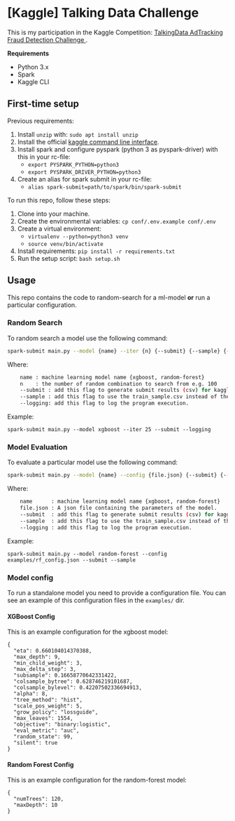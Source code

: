 # [Kaggle] Talking Data Challenge

This is my participation in the Kaggle Competition: [TalkingData AdTracking Fraud Detection Challenge
](https://www.kaggle.com/c/talkingdata-adtracking-fraud-detection). 

**Requirements**
* Python 3.x
* Spark
* Kaggle CLI

## First-time setup

Previous requirements:
1. Install `unzip` with: `sudo apt install unzip`
1. Install the official [kaggle command line interface](https://github.com/Kaggle/kaggle-api).
1. Install spark and configure pyspark (python 3 as pyspark-driver) with this in your rc-file: 
    * `export PYSPARK_PYTHON=python3`
    * `export PYSPARK_DRIVER_PYTHON=python3`
1. Create an alias for spark submit in your rc-file:
    * `alias spark-submit=path/to/spark/bin/spark-submit`

To run this repo, follow these steps:

1. Clone into your machine.
1. Create the environmental variables: `cp conf/.env.example conf/.env`
1. Create a virtual environment:
    * `virtualenv --python=python3 venv`
    * `source venv/bin/activate`
1. Install requirements: `pip install -r requirements.txt`
1. Run the setup script: `bash setup.sh`

## Usage

This repo contains the code to random-search for a ml-model **or** 
run a particular configuration. 

### Random Search

To random search a model use the following command:
```bash
spark-submit main.py --model {name} --iter {n} {--submit} {--sample} {--logging}
```

Where:
```bash
    name : machine learning model name {xgboost, random-forest}
    n    : the number of random combination to search from e.g. 100
    --submit : add this flag to generate submit results (csv) for kaggle using the best model.
    --sample : add this flag to use the train_sample.csv instead of the train.csv.
    --logging: add this flag to log the program execution.  
```

Example:
```
spark-submit main.py --model xgboost --iter 25 --submit --logging
```

### Model Evaluation

To evaluate a particular model use the following command:
```bash
spark-submit main.py --model {name} --config {file.json} {--submit} {--logging}
```

Where:
```bash
    name      : machine learning model name {xgboost, random-forest}
    file.json : A json file containing the parameters of the model. 
    --submit  : add this flag to generate submit results (csv) for kaggle. 
    --sample  : add this flag to use the train_sample.csv instead of the train.csv. 
    --logging : add this flag to log the program execution.  
```

Example:
```
spark-submit main.py --model random-forest --config examples/rf_config.json --submit --sample
```
### Model config 

To run a standalone model you need to provide a configuration file. 
You can see an example of this configuration files in the `examples/` dir.
#### XGBoost Config

This is an example configuration for the xgboost model:
```
{
  "eta": 0.660104014370388,
  "max_depth": 9, 
  "min_child_weight": 3, 
  "max_delta_step": 3, 
  "subsample": 0.16658770642331422, 
  "colsample_bytree": 0.628746219101687, 
  "colsample_bylevel": 0.42207502336694913, 
  "alpha": 8, 
  "tree_method": "hist", 
  "scale_pos_weight": 5, 
  "grow_policy": "lossguide", 
  "max_leaves": 1554, 
  "objective": "binary:logistic", 
  "eval_metric": "auc", 
  "random_state": 99, 
  "silent": true
}
```

#### Random Forest Config

This is an example configuration for the random-forest model:
```
{
  "numTrees": 120,
  "maxDepth": 10
}
```
